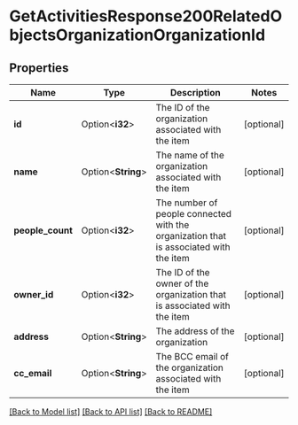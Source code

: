 # GetActivitiesResponse200RelatedObjectsOrganizationOrganizationId

## Properties

Name | Type | Description | Notes
------------ | ------------- | ------------- | -------------
**id** | Option<**i32**> | The ID of the organization associated with the item | [optional]
**name** | Option<**String**> | The name of the organization associated with the item | [optional]
**people_count** | Option<**i32**> | The number of people connected with the organization that is associated with the item | [optional]
**owner_id** | Option<**i32**> | The ID of the owner of the organization that is associated with the item | [optional]
**address** | Option<**String**> | The address of the organization | [optional]
**cc_email** | Option<**String**> | The BCC email of the organization associated with the item | [optional]

[[Back to Model list]](../README.md#documentation-for-models) [[Back to API list]](../README.md#documentation-for-api-endpoints) [[Back to README]](../README.md)


